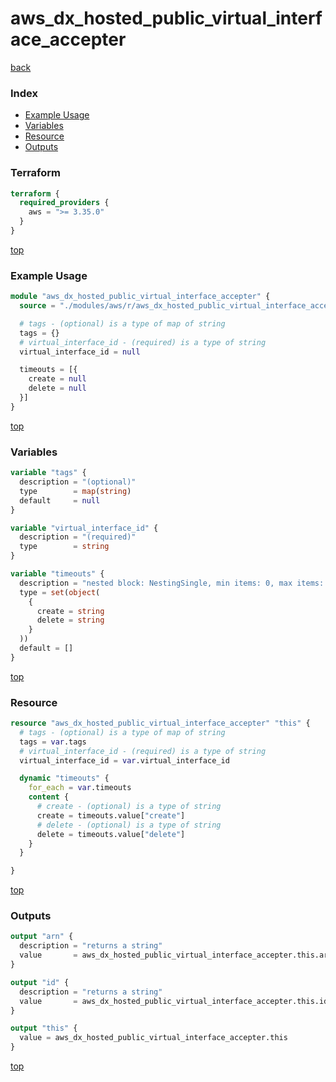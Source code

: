 # aws_dx_hosted_public_virtual_interface_accepter

[back](../aws.md)

### Index

- [Example Usage](#example-usage)
- [Variables](#variables)
- [Resource](#resource)
- [Outputs](#outputs)

### Terraform

```terraform
terraform {
  required_providers {
    aws = ">= 3.35.0"
  }
}
```

[top](#index)

### Example Usage

```terraform
module "aws_dx_hosted_public_virtual_interface_accepter" {
  source = "./modules/aws/r/aws_dx_hosted_public_virtual_interface_accepter"

  # tags - (optional) is a type of map of string
  tags = {}
  # virtual_interface_id - (required) is a type of string
  virtual_interface_id = null

  timeouts = [{
    create = null
    delete = null
  }]
}
```

[top](#index)

### Variables

```terraform
variable "tags" {
  description = "(optional)"
  type        = map(string)
  default     = null
}

variable "virtual_interface_id" {
  description = "(required)"
  type        = string
}

variable "timeouts" {
  description = "nested block: NestingSingle, min items: 0, max items: 0"
  type = set(object(
    {
      create = string
      delete = string
    }
  ))
  default = []
}
```

[top](#index)

### Resource

```terraform
resource "aws_dx_hosted_public_virtual_interface_accepter" "this" {
  # tags - (optional) is a type of map of string
  tags = var.tags
  # virtual_interface_id - (required) is a type of string
  virtual_interface_id = var.virtual_interface_id

  dynamic "timeouts" {
    for_each = var.timeouts
    content {
      # create - (optional) is a type of string
      create = timeouts.value["create"]
      # delete - (optional) is a type of string
      delete = timeouts.value["delete"]
    }
  }

}
```

[top](#index)

### Outputs

```terraform
output "arn" {
  description = "returns a string"
  value       = aws_dx_hosted_public_virtual_interface_accepter.this.arn
}

output "id" {
  description = "returns a string"
  value       = aws_dx_hosted_public_virtual_interface_accepter.this.id
}

output "this" {
  value = aws_dx_hosted_public_virtual_interface_accepter.this
}
```

[top](#index)